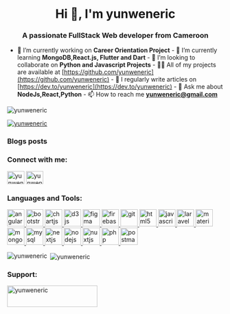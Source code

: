 <h1 align="center">Hi 👋, I'm yunweneric</h1>
<h3 align="center">A passionate FullStack Web developer from Cameroon</h3>

- 🔭 I’m currently working on **Career Orientation Project** - 🌱 I’m currently
learning **MongoDB,React.js, Flutter and Dart** - 👯 I’m looking to collaborate
on **Python and Javascript Projects** - 👨‍💻 All of my projects are available at
[https://github.com/yunweneric](https://github.com/yunweneric) - 📝 I regularly
write articles on [https://dev.to/yunweneric](https://dev.to/yunweneric) - 💬
Ask me about **NodeJs,React,Python** - 📫 How to reach me
**yunweneric@gmail.com**

<p align="left">
  <img
    src="https://komarev.com/ghpvc/?username=yunweneric&label=Profile%20views&color=0e75b6&style=flat"
    alt="yunweneric"
  />
</p>

<p align="left">
  <a href="https://github.com/ryo-ma/github-profile-trophy"
    ><img
      src="https://github-profile-trophy.vercel.app/?username=yunweneric"
      alt="yunweneric"
  /></a>
</p>

### Blogs posts
<!-- BLOG-POST-LIST:START -->
<!-- BLOG-POST-LIST:END -->

<h3 align="left">Connect with me:</h3>
<p align="left">
  <a href="https://dev.to/yunweneric" target="blank"
    ><img
      align="center"
      src="https://cdn.jsdelivr.net/npm/simple-icons@3.0.1/icons/dev-dot-to.svg"
      alt="yunweneric"
      height="30"
      width="40"
  /></a>
  <a href="https://linkedin.com/in/yunweneric" target="blank"
    ><img
      align="center"
      src="https://cdn.jsdelivr.net/npm/simple-icons@3.0.1/icons/linkedin.svg"
      alt="yunweneric"
      height="30"
      width="40"
  /></a>
</p>

<h3 align="left">Languages and Tools:</h3>
<p align="left">
  <a href="https://angular.io" target="_blank">
    <img
      src="https://angular.kr/assets/images/logos/angular/angular.svg"
      alt="angularjs"
      width="40"
      height="40"
    />
  </a>
  <a href="https://getbootstrap.com" target="_blank">
    <img
      src="https://worldvectorlogo.com/download/bootstrap-4.svg"
      alt="bootstrap"
      width="40"
      height="40"
    />
  </a>
  <a href="https://www.chartjs.org" target="_blank">
    <img
      src="https://www.chartjs.org/media/logo-title.svg"
      alt="chartjs"
      width="40"
      height="40"
    />
  </a>
  <a href="https://d3js.org/" target="_blank">
    <img
      src="https://devicons.github.io/devicon/devicon.git/icons/d3js/d3js-original.svg"
      alt="d3js"
      width="40"
      height="40"
    />
  </a>
  <a href="https://www.figma.com/" target="_blank">
    <img
      src="https://www.vectorlogo.zone/logos/figma/figma-icon.svg"
      alt="figma"
      width="40"
      height="40"
    />
  </a>
  <a href="https://firebase.google.com/" target="_blank">
    <img
      src="https://www.vectorlogo.zone/logos/firebase/firebase-icon.svg"
      alt="firebase"
      width="40"
      height="40"
    />
  </a>
  <a href="https://git-scm.com/" target="_blank">
    <img
      src="https://www.vectorlogo.zone/logos/git-scm/git-scm-icon.svg"
      alt="git"
      width="40"
      height="40"
    />
  </a>
  <a href="https://www.w3.org/html/" target="_blank">
    <img
      src="https://devicons.github.io/devicon/devicon.git/icons/html5/html5-original-wordmark.svg"
      alt="html5"
      width="40"
      height="40"
    />
  </a>
  <a
    href="https://developer.mozilla.org/en-US/docs/Web/JavaScript"
    target="_blank"
  >
    <img
      src="https://devicons.github.io/devicon/devicon.git/icons/javascript/javascript-original.svg"
      alt="javascript"
      width="40"
      height="40"
    />
  </a>
  <a href="https://laravel.com/" target="_blank">
    <img
      src="https://devicons.github.io/devicon/devicon.git/icons/laravel/laravel-plain-wordmark.svg"
      alt="laravel"
      width="40"
      height="40"
    />
  </a>
  <a href="https://materializecss.com/" target="_blank">
    <img
      src="https://raw.githubusercontent.com/prplx/svg-logos/5585531d45d294869c4eaab4d7cf2e9c167710a9/svg/materialize.svg"
      alt="materialize"
      width="40"
      height="40"
    />
  </a>
  <a href="https://www.mongodb.com/" target="_blank">
    <img
      src="https://devicons.github.io/devicon/devicon.git/icons/mongodb/mongodb-original-wordmark.svg"
      alt="mongodb"
      width="40"
      height="40"
    />
  </a>
  <a href="https://www.mysql.com/" target="_blank">
    <img
      src="https://devicons.github.io/devicon/devicon.git/icons/mysql/mysql-original-wordmark.svg"
      alt="mysql"
      width="40"
      height="40"
    />
  </a>
  <a href="https://nextjs.org/" target="_blank">
    <img
      src="https://cdn.worldvectorlogo.com/logos/nextjs-3.svg"
      alt="nextjs"
      width="40"
      height="40"
    />
  </a>
  <a href="https://nodejs.org" target="_blank">
    <img
      src="https://devicons.github.io/devicon/devicon.git/icons/nodejs/nodejs-original-wordmark.svg"
      alt="nodejs"
      width="40"
      height="40"
    />
  </a>
  <a href="https://nuxtjs.org/" target="_blank">
    <img
      src="https://www.vectorlogo.zone/logos/nuxtjs/nuxtjs-icon.svg"
      alt="nuxtjs"
      width="40"
      height="40"
    />
  </a>
  <a href="https://www.php.net" target="_blank">
    <img
      src="https://devicons.github.io/devicon/devicon.git/icons/php/php-original.svg"
      alt="php"
      width="40"
      height="40"
    />
  </a>
  <a href="https://postman.com" target="_blank">
    <img
      src="https://www.vectorlogo.zone/logos/getpostman/getpostman-icon.svg"
      alt="postman"
      width="40"
      height="40"
    />
  </a>
  <!-- <a href="https://vuejs.org/" target="_blank"> <img src="https://devicons.github.io/devicon/devicon.git/icons/vuejs/vuejs-original-wordmark.svg" alt="vuejs" width="40" height="40"/> </a> -->
</p>

<p>
  <img
    align="left"
    src="https://github-readme-stats.vercel.app/api/top-langs?username=yunweneric&show_icons=true&locale=en&layout=compact"
    alt="yunweneric"
  />
</p>

<p>
  &nbsp;<img
    align="center"
    src="https://github-readme-stats.vercel.app/api?username=yunweneric&show_icons=true&locale=en"
    alt="yunweneric"
  />
</p>

<!-- ... p><img align="center" src="https://github-readme-streak-stats.herokuapp.com/?user=yunweneric&" alt="yunweneric" /></p>-->
<h3 align="left">Support:</h3>
<p>
  <a href="https://www.buymeacoffee.com/yunweneric">
    <img
      align="left"
      src="https://cdn.buymeacoffee.com/buttons/v2/default-yellow.png"
      height="50"
      width="210"
      alt="yunweneric"
  /></a>
</p>
<br /><br />
